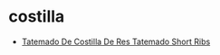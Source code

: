 # costilla

 * [Tatemado De Costilla De Res Tatemado Short Ribs](index/t/tatemado-de-costilla-de-res-tatemado-short-ribs-51110270.json)
